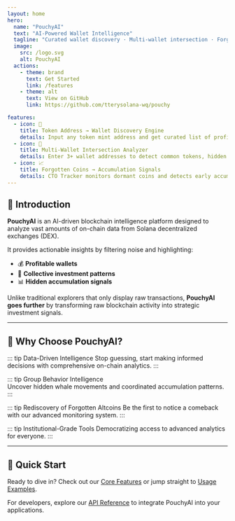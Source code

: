```yaml
---
layout: home
hero:
  name: "PouchyAI"
  text: "AI-Powered Wallet Intelligence"
  tagline: "Curated wallet discovery · Multi-wallet intersection · Forgotten coin accumulation signals"
  image:
    src: /logo.svg
    alt: PouchyAI
  actions:
    - theme: brand
      text: Get Started
      link: /features
    - theme: alt
      text: View on GitHub
      link: https://github.com/tterysolana-wq/pouchy

features:
  - icon: 🔎
    title: Token Address → Wallet Discovery Engine
    details: Input any token mint address and get curated list of profitable wallets with PnL trends and behavioral patterns.
  - icon: 🔗
    title: Multi-Wallet Intersection Analyzer
    details: Enter 3+ wallet addresses to detect common tokens, hidden correlations, and whale clusters.
  - icon: 📈
    title: Forgotten Coins → Accumulation Signals
    details: CTO Tracker monitors dormant coins and detects early accumulation signals before the crowd reacts.
---
```


## 🚀 Introduction

**PouchyAI** is an AI-driven blockchain intelligence platform designed to analyze vast amounts of on-chain data from Solana decentralized exchanges (DEX).

It provides actionable insights by filtering noise and highlighting:

- 💰 **Profitable wallets**
- 🤝 **Collective investment patterns**
- 📊 **Hidden accumulation signals**

Unlike traditional explorers that only display raw transactions, **PouchyAI goes further** by transforming raw blockchain activity into strategic investment signals.

---

## 🧭 Why Choose PouchyAI?

::: tip Data-Driven Intelligence
Stop guessing, start making informed decisions with comprehensive on-chain analytics.
:::

::: tip Group Behavior Intelligence  
Uncover hidden whale movements and coordinated accumulation patterns.
:::

::: tip Rediscovery of Forgotten Altcoins
Be the first to notice a comeback with our advanced monitoring system.
:::

::: tip Institutional-Grade Tools
Democratizing access to advanced analytics for everyone.
:::

---

## 🚀 Quick Start

Ready to dive in? Check out our [Core Features](/features) or jump straight to [Usage Examples](/usage).

For developers, explore our [API Reference](/api) to integrate PouchyAI into your applications.
